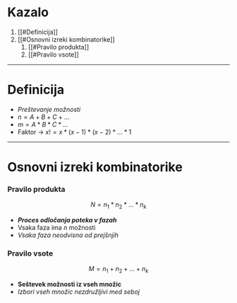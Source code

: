 # Kazalo
1. [[#Definicija]]
2. [[#Osnovni izreki kombinatorike]]
	1. [[#Pravilo produkta]]
	2. [[#Pravilo vsote]]
---
# Definicija
- *Preštevanje možnosti*
- $n=A+B+C+\dots$
- $m=A*B*C*\dots$
- Faktor -> $x!=x*(x-1)*(x-2)*\dots*1$
---
# Osnovni izreki kombinatorike
### Pravilo produkta
$$N=n_{1}*n_{2}*\dots*n_k$$
- ***Proces odločanja poteka v fazah***
- Vsaka faza ima $n$ možnosti
- *Vsaka faza neodvisna od prejšnjih*
### Pravilo vsote
$$M=n_1+n_2+\dots+n_k$$
- **Seštevek možnosti iz vseh množic**
- *Izbori vseh množic nezdružljivi med seboj*